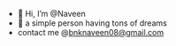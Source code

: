 - 👋 Hi, I’m @Naveen
- 👀 a simple person having tons of dreams
 - contact me @bnknaveen08@gmail.com

<!---
Naveenbee/Naveenbee is a ✨ special ✨ repository because its `README.md` (this file) appears on your GitHub profile.
You can click the Preview link to take a look at your changes.
--->
